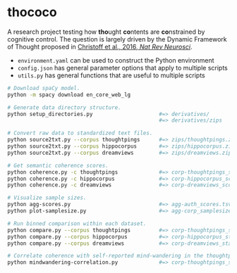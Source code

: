# thococo

A research project testing how **tho**ught **co**ntents are **co**nstrained by cognitive control. The question is largely driven by the Dynamic Framework of Thought proposed in [Christoff et al., 2016, _Nat Rev Neurosci_](https://doi.org/10.1038/nrn.2016.113).


- `environment.yaml` can be used to construct the Python environment
- `config.json` has general parameter options that apply to multiple scripts
- `utils.py` has general functions that are useful to multiple scripts

```bash
# Download spaCy model.
python -m spacy download en_core_web_lg

# Generate data directory structure.
python setup_directories.py                     #=> derivatives/
                                                #=> derivatives/zips

# Convert raw data to standardized text files.
python source2txt.py --corpus thoughtpings      #=> zips/thoughtpings.zip
python source2txt.py --corpus hippocorpus       #=> zips/hippocorpus.zip
python source2txt.py --corpus dreamviews        #=> zips/dreamviews.zip

# Get semantic coherence scores.
python coherence.py -c thoughtpings             #=> corp-thoughtpings_scores.tsv
python coherence.py -c hippocorpus              #=> corp-hippocorpus_scores.tsv
python coherence.py -c dreamviews               #=> corp-dreamviews_scores.tsv

# Visualize sample sizes.
python agg-scores.py                            #=> agg-auth_scores.tsv & agg-corp_scores.tsv
python plot-samplesize.py                       #=> agg-corp_samplesize.png/pdf

# Run binned comparison within each dataset.
python compare.py --corpus thoughtpings         #=> corp-thoughtpings_stat-wilc.tsv/png/pdf
python compare.py --corpus hippocorpus          #=> corp-hippocorpus_stat-mwu.tsv/png/pdf
python compare.py --corpus dreamviews           #=> corp-dreamviews_stat-wilc.tsv/png/pdf

# Correlate coherence with self-reported mind-wandering in the thoughtpings dataset.
python mindwandering-correlation.py             #=> corp-thoughtpings_stat-corr.tsv/png/pdf
```